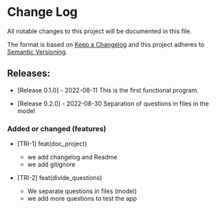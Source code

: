 
# Change Log
All notable changes to this project will be documented in this file.
 
The format is based on [Keep a Changelog](http://keepachangelog.com/)
and this project adheres to [Semantic Versioning](http://semver.org/).
 
## Releases:

- [Release 0.1.0] - 2022-08-11
This is the first functional program.

- [Release 0.2.0] - 2022-08-30
Separation of questions in files in the model

### Added or changed (features)
- [TRI-1] feat(doc_project)
  - we add changelog and Readme
  - we add gitignore

- [TRI-2] feat(divide_questions)
  - We separate questions in files (model)
  - we add more questions to test the app
